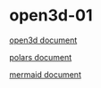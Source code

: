 # open3d-01

[open3d document](https://www.open3d.org/docs/release/)

[polars document](https://docs.pola.rs/#philosophy)

[mermaid document](https://mermaid.js.org/intro/)